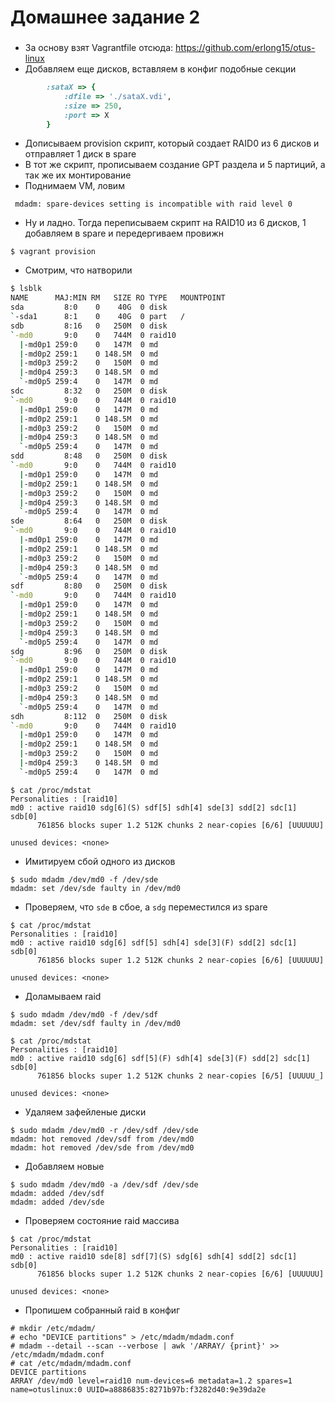 # Домашнее задание 2

###      

- За основу взят Vagrantfile отсюда: https://github.com/erlong15/otus-linux
- Добавляем еще дисков, вставляем в конфиг подобные секции

```ruby
        :sataX => {
            :dfile => './sataX.vdi',
            :size => 250,
            :port => X
        }
```

- Дописываем provision скрипт, который создает RAID0 из 6 дисков и отправляет 1 диск в spare
- В тот же скрипт, прописываем создание GPT раздела и 5 партиций, а так же их монтирование
- Поднимаем VM, ловим

```
 mdadm: spare-devices setting is incompatible with raid level 0
```

- Ну и ладно. Тогда переписываем скрипт на RAID10 из 6 дисков, 1 добавляем в spare и передергиваем провижн

```
$ vagrant provision
```

- Смотрим, что натворили

```bash
$ lsblk
NAME      MAJ:MIN RM   SIZE RO TYPE   MOUNTPOINT
sda         8:0    0    40G  0 disk
`-sda1      8:1    0    40G  0 part   /
sdb         8:16   0   250M  0 disk
`-md0       9:0    0   744M  0 raid10
  |-md0p1 259:0    0   147M  0 md
  |-md0p2 259:1    0 148.5M  0 md
  |-md0p3 259:2    0   150M  0 md
  |-md0p4 259:3    0 148.5M  0 md
  `-md0p5 259:4    0   147M  0 md
sdc         8:32   0   250M  0 disk
`-md0       9:0    0   744M  0 raid10
  |-md0p1 259:0    0   147M  0 md
  |-md0p2 259:1    0 148.5M  0 md
  |-md0p3 259:2    0   150M  0 md
  |-md0p4 259:3    0 148.5M  0 md
  `-md0p5 259:4    0   147M  0 md
sdd         8:48   0   250M  0 disk
`-md0       9:0    0   744M  0 raid10
  |-md0p1 259:0    0   147M  0 md
  |-md0p2 259:1    0 148.5M  0 md
  |-md0p3 259:2    0   150M  0 md
  |-md0p4 259:3    0 148.5M  0 md
  `-md0p5 259:4    0   147M  0 md
sde         8:64   0   250M  0 disk
`-md0       9:0    0   744M  0 raid10
  |-md0p1 259:0    0   147M  0 md
  |-md0p2 259:1    0 148.5M  0 md
  |-md0p3 259:2    0   150M  0 md
  |-md0p4 259:3    0 148.5M  0 md
  `-md0p5 259:4    0   147M  0 md
sdf         8:80   0   250M  0 disk
`-md0       9:0    0   744M  0 raid10
  |-md0p1 259:0    0   147M  0 md
  |-md0p2 259:1    0 148.5M  0 md
  |-md0p3 259:2    0   150M  0 md
  |-md0p4 259:3    0 148.5M  0 md
  `-md0p5 259:4    0   147M  0 md
sdg         8:96   0   250M  0 disk
`-md0       9:0    0   744M  0 raid10
  |-md0p1 259:0    0   147M  0 md
  |-md0p2 259:1    0 148.5M  0 md
  |-md0p3 259:2    0   150M  0 md
  |-md0p4 259:3    0 148.5M  0 md
  `-md0p5 259:4    0   147M  0 md
sdh         8:112  0   250M  0 disk
`-md0       9:0    0   744M  0 raid10
  |-md0p1 259:0    0   147M  0 md
  |-md0p2 259:1    0 148.5M  0 md
  |-md0p3 259:2    0   150M  0 md
  |-md0p4 259:3    0 148.5M  0 md
  `-md0p5 259:4    0   147M  0 md
```

```
$ cat /proc/mdstat
Personalities : [raid10]
md0 : active raid10 sdg[6](S) sdf[5] sdh[4] sde[3] sdd[2] sdc[1] sdb[0]
      761856 blocks super 1.2 512K chunks 2 near-copies [6/6] [UUUUUU]

unused devices: <none>
```

- Имитируем сбой одного из дисков

```
$ sudo mdadm /dev/md0 -f /dev/sde
mdadm: set /dev/sde faulty in /dev/md0
```

- Проверяем, что `sde` в сбое, а `sdg` переместился из spare

```
$ cat /proc/mdstat
Personalities : [raid10]
md0 : active raid10 sdg[6] sdf[5] sdh[4] sde[3](F) sdd[2] sdc[1] sdb[0]
      761856 blocks super 1.2 512K chunks 2 near-copies [6/6] [UUUUUU]

unused devices: <none>
```

- Доламываем raid

```
$ sudo mdadm /dev/md0 -f /dev/sdf
mdadm: set /dev/sdf faulty in /dev/md0
```

```
$ cat /proc/mdstat
Personalities : [raid10]
md0 : active raid10 sdg[6] sdf[5](F) sdh[4] sde[3](F) sdd[2] sdc[1] sdb[0]
      761856 blocks super 1.2 512K chunks 2 near-copies [6/5] [UUUUU_]

unused devices: <none>
```

- Удаляем зафейленые диски

```
$ sudo mdadm /dev/md0 -r /dev/sdf /dev/sde
mdadm: hot removed /dev/sdf from /dev/md0
mdadm: hot removed /dev/sde from /dev/md0
```

- Добавляем новые

```
$ sudo mdadm /dev/md0 -a /dev/sdf /dev/sde
mdadm: added /dev/sdf
mdadm: added /dev/sde
```

- Проверяем состояние raid массива

```
$ cat /proc/mdstat
Personalities : [raid10]
md0 : active raid10 sde[8] sdf[7](S) sdg[6] sdh[4] sdd[2] sdc[1] sdb[0]
      761856 blocks super 1.2 512K chunks 2 near-copies [6/6] [UUUUUU]

unused devices: <none>
```

- Пропишем собранный raid в конфиг

```
# mkdir /etc/mdadm/
# echo "DEVICE partitions" > /etc/mdadm/mdadm.conf
# mdadm --detail --scan --verbose | awk '/ARRAY/ {print}' >> /etc/mdadm/mdadm.conf
# cat /etc/mdadm/mdadm.conf
DEVICE partitions
ARRAY /dev/md0 level=raid10 num-devices=6 metadata=1.2 spares=1 name=otuslinux:0 UUID=a8886835:8271b97b:f3282d40:9e39da2e
```